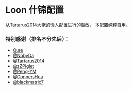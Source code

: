 # Loon 什锦配置
从Tartarus2014大佬的懒人配置进行的魔改，
本配置纯粹自用。












### 特别感谢（排名不分先后）：
* [Qure](https://github.com/Koolson/Qure)
* [@NobyDa](https://github.com/NobyDa)
* [@Tartarus2014](https://github.com/Tartarus2014)
* [@zZPiglet](https://github.com/zZPiglet/Task.git)
* [@Peng-YM](https://github.com/Peng-YM/QuanX)
* [@ConnersHua](https://github.com/ConnersHua)
* [@blackmatrix7](https://github.com/blackmatrix7)
